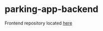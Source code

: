 # parking-app-backend

Frontend repository located [here](https://github.com/ordomigato/parking-app-frontend)
